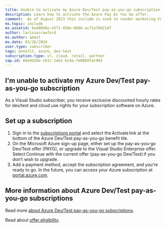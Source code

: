```yaml
---
title: Unable to activate my Azure Dev/Test pay-as-you-go subscription
description: Learn how to activate the Azure Pay As You Go offer.
comment:  As of August 2023 this include is used to render marketing FAQ content for VS Subscriptions in the following portals - VSCom, Manage, and My portals. It was not used for learn.microsoft.com content at that time. SMEs are Evan Windom and Larissa Crawford of Red Door Collaborative and Sharvari Dighe.
ms.topic: include
ms.assetid: 6ad8bb6e-e571-450e-860b-acf1e78921d7
author: larissacrawford
ms.author: amast
ms.date: 03/26/2024
user.type: subscriber
tags: benefit, azure, dev-test
subscription.type: vl, cloud, retail, partner
sap.id: 8dedd10e-cb1c-2eb1-bcda-fe00b07ac903
---
```


## I'm unable to activate my Azure Dev/Test pay-as-you-go subscription

As a Visual Studio subscriber, you receive exclusive discounted hourly rates for dev/test and cloud use rights for your subscription software on Azure. 

## Set up a subscription

1. Sign in to the [subscriptions portal](https://my.visualstudio.com/benefits) and select the Activate link at the bottom of the Azure Dev/Test pay-as-you-go benefit tile.
1. On the Microsoft Azure sign-up page, either set up the pay-as-you-go Dev/Test offer (PAYG), or upgrade to the Visual Studio Enterprise offer. Select Continue with the current offer (pay-as-you-go Dev/Test) if you don’t wish to upgrade. 
1. Add a payment method, accept the subscription agreement, and you’re ready to go. In the future, you can access your Azure subscription at [portal.azure.com](https://portal.azure.com/). 

## More information about Azure Dev/Test pay-as-you-go subscriptions
 
Read more [about Azure Dev/Test pay-as-you-go subscriptions](https://learn.microsoft.com/visualstudio/subscriptions/vs-azure-payg).

Read about [offer eligibility](https://learn.microsoft.com/visualstudio/subscriptions/vs-azure-eligibility).